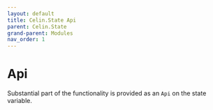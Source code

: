```yaml
---
layout: default
title: Celin.State Api
parent: Celin.State
grand-parent: Modules
nav_order: 1
---
```


# Api

Substantial part of the functionality is provided as an `Api` on the state variable.
